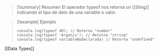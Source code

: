 >[!summary] Resumen
>El operador typeof nos retorna un [[Sting]] indicando el tipo de dato de una variable o valor.

>[!example] Ejemplo
>```javasctipt
>console.log(typeof 40); // Retorna "number"
>console.log(typeof 'Argenis'); // Retorna "string"
>console.log(typeof variableNoDeclarada) // Retorna "undefined"
>```

[[Data Types]]
